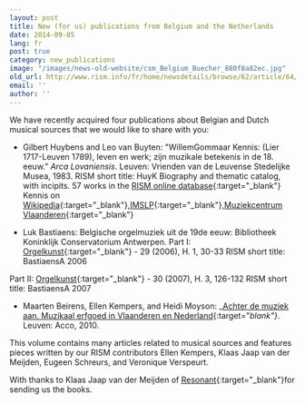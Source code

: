 ```yaml
---
layout: post
title: New (for us) publications from Belgium and the Netherlands
date: 2014-09-05
lang: fr
post: true
category: new_publications
image: "/images/news-old-website/csm_Belgium_Buecher_880f8a82ec.jpg"
old_url: http://www.rism.info/fr/home/newsdetails/browse/62/article/64/new-for-us-publications-from-belgium-and-the-netherlands.html
email: ''
author: ''
---
```

We have recently acquired four publications about Belgian and Dutch musical sources that we would like to share with you:


- Gilbert Huybens and Leo van Buyten: "WillemGommaar Kennis: (Lier 1717-Leuven 1789), leven en werk; zijn muzikale betekenis in de 18. eeuw.” _Arca Lovaniensis_. Leuven: Vrienden van de Leuvense Stedelijke Musea, 1983.
RISM short title: HuyK
Biography and thematic catalog, with incipits. 57 works in the [RISM online database](https://opac.rism.info/search?View=rism&author=Gommaar+Kennis){:target="_blank"}
Kennis on [Wikipedia](http://nl.wikipedia.org/wiki/Willem_Gommaar_Kennis){:target="_blank"},[IMSLP](http://imslp.org/wiki/Category:Kennis,_Willem_Gommaar){:target="_blank"},[Muziekcentrum Vlaanderen](http://www.muziekcentrum.be/identity.php?ID=135954){:target="_blank"}

- Luk Bastiaens: Belgische orgelmuziek uit de 19de eeuw: Bibliotheek Koninklijk Conservatorium Antwerpen.
Part I: [Orgelkunst](http://www.orgelkunst.be/cd-s-en-uitgaven/2006-nr-1){:target="_blank"} - 29 (2006), H. 1, 30-33
RISM short title: BastiaensA 2006

Part II: [Orgelkunst](http://www.orgelkunst.be/cd-s-en-uitgaven/2007-nr-3){:target="_blank"} - 30 (2007), H. 3, 126-132
RISM short title: BastiaensA 2007


- Maarten Beirens, Ellen Kempers, and Heidi Moyson: _[Achter de muziek aan. Muzikaal erfgoed in Vlaanderen en Nederland](https://www.acco.be/nl-be/items/9789033482472/Achter-de-muziek-aan){:target="_blank"}_. Leuven: Acco, 2010.

This volume contains many articles related to musical sources and features pieces written by our RISM contributors Ellen Kempers, Klaas Jaap van der Meijden, Eugeen Schreurs, and Veronique Verspeurt.

With thanks to Klaas Jaap van der Meijden of [Resonant](http://www.muzikaalerfgoed.be/){:target="_blank"}for sending us the books.
